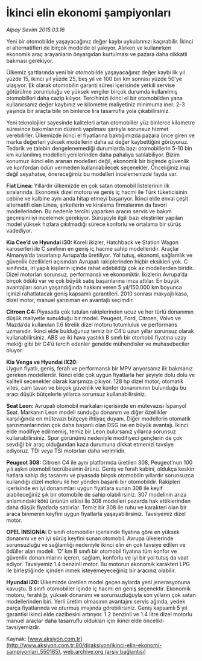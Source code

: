 # İkinci elin ekonomi şampiyonları

*Alpay Sevim 2015.03.16*

<div class="pNewsDetailMainContent ctx_content" itemprop="articleBody">
 <p>
  Yeni bir otomobilde yaşayacağınız değer kaybı uykularınızı kaçırabilir. İkinci el alternatifleri de birçok modelde el yakıyor. Alırken ve kullanırken ekonomik araç arayanların önyargıdan kurtulması ve pazara daha dikkatli bakması gerekiyor.
 </p>
 <p>
  Ülkemiz şartlarında yeni bir otomobilde yaşayacağınız değer kaybı ilk yıl yüzde 15, ikinci yıl yüzde 25, beş yıl ve 100 bin km sonrası yüzde 50’ye ulaşıyor. Ek olarak otomobilin garanti süresi içerisinde yetkili servise götürülme zorunluluğu ve yüksek vergiler birçok durumda kullanılmış otomobilleri daha cazip kılıyor. Tercihinizi ikinci el bir otomobilden yana kullanırsanız değer kaybınız ve kilometre maliyetiniz minimuma iner. 2-3 yaşında bir araçta bile on binlerce lira tasarrufla yola çıkabilirsiniz.
 </p>
 <p>
  Yeni teknolojiler sayesinde kaliteleri artan otomobiller yüz binlerce kilometre süresince bakımlarının düzenli yapılması şartıyla sorunsuz hizmet verebilirler. Ülkemizde ikinci el fiyatlarına baktığımızda pazara önce giren ve marka değerleri yüksek modellerin daha az değer kaybettiğini görüyoruz. Tedarik ve talebin dengelenemediği durumlarda bazı otomobillerin 5-10 bin km kullanılmış modelleri yenilerinden daha pahalıya satılabiliyor. Bizim konumuz ikinci elin aranan modelleri değil, ekonomik bir biçimde güvenlik ve konfordan ödün vermeden kullanılabilecek seçenekler. Önceliğiniz imaj değil seyahatse, önereceğimiz bu modelleri incelemenizde fayda var.
 </p>
 <p>
  <strong>
   Fiat Linea:
  </strong>
  Yıllardır ülkemizde en çok satan otomobil listelerinin ilk sıralarında. Ekonomik dizel motoru ve geniş iç hacmi ile Türk tüketicisinin cebine ve kalbine aynı anda hitap etmeyi başarıyor. İkinci elde envai çeşit alternatifi olan Linea, şirketlerin ve kiralama firmalarının da favori modellerinden. Bu nedenle tercihi yaparken aracın servis ve bakım geçmişini iyi incelemek gerekiyor. Sürüşüyle ilgili bazı eleştiriler yapılan model yüksek hızlara çıkılmadığı sürece konforlu ve ortalama bir sürüş vadediyor.
 </p>
 <p>
  <strong>
   Kia Cee’d ve Hyundai i30:
  </strong>
  Koreli ikizler, Hatchback ve Station Wagon karoserleri ile C sınıfının en geniş iç hacme sahip modelleridir. Araçlar Almanya’da tasarlanıp Avrupa’da üretiliyor. Yol tutuş, ekonomi, sağlamlık ve güvenlik özellikleri açısından Avrupalı rakiplerinden hiçbir eksikleri yok. C sınıfında, iri yapılı kişilerin içinde rahat edebildiği çok az modellerden biridir. Dizel motorları sorunsuz, performanslı ve ekonomiktir. İkizlerin Avrupa’da birçok ödülü var ve çok büyük satış başarılarına imza attılar. En büyük avantajları sorun yaşandığında hakkını veren 5 yıl/150.000 km boyunca içinizi rahatlatacak geniş kapsamlı garantileri. 2010 sonrası makyajlı kasa, dizel motor, manuel şanzıman en avantajlı seçimdir.
 </p>
 <p>
  <strong>
   Citroen C4:
  </strong>
  Piyasada çok tutulan rakiplerinden ucuz ve her türlü donanımın düşük maliyetle sunulduğu bir model. Peugeot, Ford, Citroen, Volvo ve Mazda’da kullanılan 1.6 litrelik dizel motoru tutumluluk ve performans uzmanıdır. İkinci elde bulduğunuz temiz bir C4’ü uzun yıllar sorunsuz olarak kullanabilirsiniz. ABS ve iki hava yastıklı B sınıfı bir otomobil fiyatına uzay mekiği gibi bir C4’ü tercih edenler genelde mühendisler ve muhasebeciler oluyor.
 </p>
 <p>
  <strong>
   Kia Venga ve Hyundai iX20:
  </strong>
  <br/>
  Uygun fiyatlı, geniş, ferah ve performanslı bir MPV arıyorsanız ilk bakmanız gereken modellerdir. İkinci elde çok uygun fiyatlarla her şeyiyle dolu dolu ve kaliteli seçenekler olarak karşımıza çıkıyor. 128 hp dizel motor, otomatik vites, cam tavan ve birçok güvenlik ve konfor donanımının bulunduğu bu aracı düşük bütçelerle yıllarca sorunsuz kullanabilirsiniz.
 </p>
 <p>
  <strong>
   Seat Leon:
  </strong>
  Avrupalı otomobil markaları içerisinde en mütevazısı İspanyol Seat. Markanın Leon modeli sunduğu donanım ve diğer özellikler karşılığında en mütevazı bütçeye ihtiyaç duyanı. Diğer modellerin otomatik şanzımanlarından çok daha başarılı olan DSG ise en büyük avantajı. İkinci elde modifiye edilmemiş, temiz bir Leon bulursanız yıllarca sorunsuz kullanabilirsiniz. Spor görünümü nedeniyle modifiyeci gençlerin de çok sevdiği bir araç olduğundan kaza durumuna dikkat etmenizi tavsiye ediyoruz. TDI veya TSI motorları daha verimlidir.
 </p>
 <p>
  <strong>
   Peugeot 308:
  </strong>
  Citroen C4 ile aynı platformda üretilen 308, Peugeot’nun 100 yılı aşkın otomobil tecrübesinin ürünü. Geniş ve ferah kabini, oldukça keskin hatlara sahip dış tasarımı ve piyasada birçok otomobilin yıllardır sorunsuzca kullandığı dizel motoru ile her yönden başarılı bir otomobildir. Rakipleri içerisinde en iyi donanımları uygun fiyatlara sunan 308 ile keyif alabileceğiniz şık bir otomobile de sahip olabilirsiniz. 307 modelinin arıza anlamındaki kötü ününün etkisi ile 308 modelleri pazarda hak ettiklerinden daha düşük fiyatlarla satılırlar. Temiz bir 308 ile ruhu ve karakteri olan bir araca binmenin keyfini uygun fiyatlarla yaşayabilirsiniz. Tavsiyemiz dizel motor.
 </p>
 <p>
  <strong>
   OPEL İNSİGNİA:
  </strong>
  D sınıfı otomobiller içerisinde fiyatına göre en yüksek donanımı ve en iyi sürüş keyfini sunan otomobil. Avrupa ülkelerinde sorunsuzluğu ve sağlamlığı nedeniyle ikinci elin en çok tavsiye edilen ve ödüller alan modeli. ‘O’ km B sınıfı bir otomobil fiyatına tüm konfor ve güvenlik donanımlarını içeren, sağlam, konforlu ve iyi bir yol tutuş da vaat ediyor. Tavsiyemiz 1.4 benzinli motor. Bu motorun ekonomik karakteri LPG ile birleştiğinde içinden inmek isteyemeyeceğiniz bir aracınız olabilir.
 </p>
 <p>
  <strong>
   Hyundai i20:
  </strong>
  Ülkemizde üretilen model geçen aylarda yeni jenerasyonuna kavuştu. B sınıfı otomobiller içinde iç hacmi en geniş seçenektir. Ekonomik motoru, ferahlığı, yüksek donanımı ve sorunsuzluğuyla son yılların çok satan modellerinden biri. Yerli üretim olmasının avantajını servis ağında, yedek parça fiyatlarında ve oturmuş imajında görebilirsiniz. Geniş kapsamlı 5 yıl garantisi ikinci elde cazibesini artırıyor. 1.2 benzinli ve 1.4 litre dizel motorlu manuel araçlar daha tasarruflu oldukları için ikinci elde öncelikli tavsiyemizdir.
 </p>
</div>


Kaynak: [www.aksiyon.com.tr](http://www.aksiyon.com.tr:80/diraksiyon/ikinci-elin-ekonomi-sampiyonlari_550185), [web.archive.org (arşiv bağlantısı)](http://web.archive.org/web/20151020020117/http://www.aksiyon.com.tr:80/diraksiyon/ikinci-elin-ekonomi-sampiyonlari_550185)
